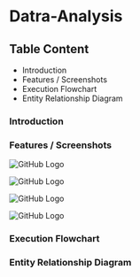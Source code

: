 # Datra-Analysis

## Table Content
- Introduction
- Features / Screenshots
- Execution Flowchart
- Entity Relationship Diagram

### Introduction





### Features / Screenshots


![GitHub Logo](https://github.com/shivamlakhtariya/Datra-Analysis/blob/master/Image/avocado_regionwise_avgprice.png)

![GitHub Logo](https://github.com/shivamlakhtariya/Datra-Analysis/blob/master/Image/avocado_avarage_price_Timewise.png)

![GitHub Logo](https://github.com/shivamlakhtariya/Datra-Analysis/blob/master/Image/avocado_totalvolume.png)


![GitHub Logo](https://github.com/shivamlakhtariya/Datra-Analysis/blob/master/Image/life_expectation.png)


### Execution Flowchart



### Entity Relationship Diagram

